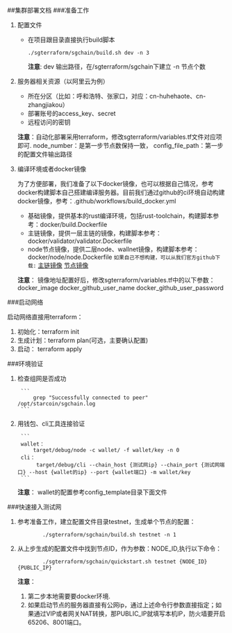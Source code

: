 ##集群部署文档
###准备工作
1. 配置文件
	* 在项目跟目录直接执行build脚本
	
		```	
		./sgterraform/sgchain/build.sh dev -n 3
		```    	
		**注意**: 
		dev 输出路径，在/sgterraform/sgchain下建立
		-n 节点个数
		 	
2. 服务器相关资源（以阿里云为例）

	* 所在分区（比如：呼和浩特、张家口，对应：cn-huhehaote、cn-zhangjiakou）
	* 部署账号的access_key、secret
	* 远程访问的密钥
	
	**注意**：自动化部署采用terraform，修改sgterraform/variables.tf文件对应项即可.
	node_number：是第一步节点数保持一致，
	config_file_path：第一步的配置文件输出路径
	
3. 编译环境或者docker镜像

	为了方便部署，我们准备了以下docker镜像，也可以根据自己情况，参考docker构建脚本自己搭建编译服务器。目前我们通过github的ci环境自动构建docker镜像，参考：.github/workflows/build_docker.yml
	
	* 基础镜像，提供基本的rust编译环境，包括rust-toolchain，构建脚本参考：docker/build.Dockerfile
	* 主链镜像，提供一层主链的镜像，构建脚本参考：docker/validator/validator.Dockerfile
	* node节点镜像，提供二层node、wallnet镜像，构建脚本参考：docker/node/node.Dockerfile
	`如果自己不想构建，可以从我们官方github下载:`
	[主链镜像](https://github.com/starcoinorg/stargate/packages/81918)
	[节点镜像](https://github.com/starcoinorg/stargate/packages/90206)

	**注意**：
	镜像地址配置好后，修改sgterraform/variables.tf中的以下参数：
	docker_image
	docker_github_user_name
	docker_github_user_password	


###启动网络

启动网络直接用terraform：
	
1. 初始化：terraform init
2. 生成计划：terraform plan(可选，主要确认配置)
3. 启动： terraform apply

###环境验证
	
1. 检查组网是否成功
	
		```
			grep "Successfully connected to peer" /opt/starcoin/sgchain.log
		```
		
2. 用钱包、cli工具连接验证
		
		```
		wallet：
			target/debug/node -c wallet/ -f wallet/key -n 0
		cli：	 
			 target/debug/cli --chain_host {测试网ip} --chain_port {测试网端口} --host {wallet的ip} --port {wallet端口} -m wallet/key
		```
	**注意**：
    	wallet的配置参考config_template目录下面文件
	 
###快速接入测试网

1. 参考准备工作，建立配置文件目录testnet，生成单个节点的配置：

    ```	
            ./sgterraform/sgchain/build.sh testnet -n 1
    ```     	 

2. 从上步生成的配置文件中找到节点ID，作为参数：NODE_ID,执行以下命令：

    ```	
            ./sgterraform/sgchain/quickstart.sh testnet {NODE_ID} {PUBLIC_IP}
    ```
    **注意**：
    1. 第二步本地需要要docker环境.
    2. 如果启动节点的服务器直接有公网ip，通过上述命令行参数直接指定；如果通过VIP或者网关NAT转换，那PUBLIC_IP就填写本机IP，防火墙要开启65206、8001端口。
